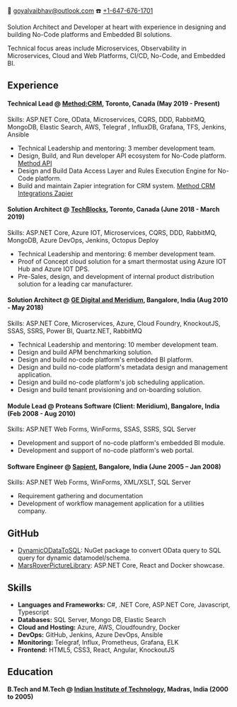 :email: [goyalvaibhav@outlook.com](mailto:goyalvaibhav@outlook.com)
:phone: [+1-647-676-1701](tel:+1-647-676-1701)

Solution Architect and Developer at heart with experience in designing and building No-Code platforms and Embedded BI solutions.

Technical focus areas include Microservices, Observability in Microservices, Cloud and Web Platforms, CI/CD, No-Code, and Embedded BI.

## Experience

#### Technical Lead @ [Method:CRM](https://www.method.me/), Toronto, Canada (May 2019 - Present)

Skills: ASP.NET Core, OData, Microservices, CQRS, DDD, RabbitMQ, MongoDB, Elastic Search, AWS, Telegraf
, InfluxDB, Grafana, TFS, Jenkins, Ansible

- Technical Leadership and mentoring:  3 member development team.
- Design, Build, and Run developer API ecosystem for No-Code platform. [Method API](https://developer.method.me/)
- Design and Build Data Access Layer and Rules Execution Engine for No-Code platform.
- Build and maintain Zapier integration for CRM system. [Method CRM Integrations Zapier](https://zapier.com/apps/method-crm/integrations)

#### Solution Architect @ [TechBlocks](https://tblocks.com/), Toronto, Canada (June 2018 - March 2019)

Skills: ASP.NET Core, Azure IOT, Microservices, CQRS, DDD, RabbitMQ, MongoDB, Azure DevOps, Jenkins, Octopus Deploy

- Technical Leadership and mentoring:  6 member development team.
- Proof of Concept cloud solution for a smart thermostat using Azure IOT Hub and Azure IOT DPS.
- Pre-Sales, design, and development of internal product distribution solution for a leading car manufacturer.

#### Solution Architect @ [GE Digital and Meridium](https://www.ge.com/digital/applications/asset-performance-management), Bangalore, India (Aug 2010 - May 2018)

Skills: ASP.NET Core, Microservices, Azure, Cloud Foundry, KnockoutJS, SSAS, SSRS, Power BI, Quartz.NET, RabbitMQ

- Technical Leadership and mentoring: 10 member development team.
- Design and build APM benchmarking solution.
- Design and build no-code platform's embedded BI platform.
- Design and build no-code platform's metadata design and management application.
- Design and build no-code platform's job scheduling application.
- Design and build tenant provisioning and on-boarding solution.

#### Module Lead @ Proteans Software (Client: Meridium), Bangalore, India (Feb 2008 - Aug 2010)

Skills: ASP.NET Web Forms, WinForms, SSAS, SSRS, SQL Server

- Development and support of no-code platform's embedded BI module. 
- Development and support of no-code platform's web portal. 

#### Software Engineer @ [Sapient](https://www.publicissapient.com/), Bangalore, India (June 2005 – Jan 2008)

Skills: ASP.NET Web Forms, WinForms, XML/XSLT, SQL Server

- Requirement gathering and documentation
- Development of workflow management application for a utilities company.

## GitHub

- [DynamicODataToSQL](https://github.com/DynamicODataToSQL/DynamicODataToSQL): NuGet package to convert OData query to SQL query for dynamic datamodel/schema.
- [MarsRoverPictureLibrary](https://github.com/vaibhav-goyal/MarsRoverPictureLibrary): ASP.NET Core, React and Docker showcase.

## Skills

- **Languages and Frameworks:** C#, .NET Core, ASP.NET Core, Javascript, Typescript
- **Databases:** SQL Server, Mongo DB, Elastic Search
- **Cloud and Hosting:** Azure, AWS, Cloudfoundry, Docker
- **DevOps:** GitHub, Jenkins, Azure DevOps, Ansible
- **Monitoring:** Telegraf, Influx, Prometheus, Grafana, ELK
- **Frontend:** HTML5, CSS3, React, Angular, KnockoutJS

## Education

**B.Tech and M.Tech @ [Indian Institute of Technology](https://www.iitm.ac.in/), Madras, India (2000 to 2005)**
